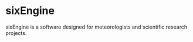 # sixEngine
sixEngine is a software designed for meteorologists and scientific research projects. 


